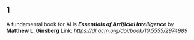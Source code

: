 ## 1   

A fundamental book for AI is **_Essentials of Artificial Intelligence_** by **Matthew L. Ginsberg**
Link: _https://dl.acm.org/doi/book/10.5555/2974989_
